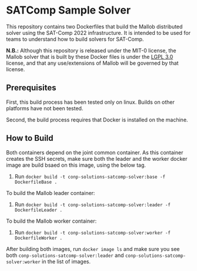 # SATComp Sample Solver

This repository contains two Dockerfiles that build the Mallob distributed solver using the SAT-Comp 2022 infrastructure.  It is intended to be used for teams to understand how to build solvers for SAT-Comp.

**N.B.:** Although this repository is released under the MIT-0 license, the Mallob solver that is built by these Docker files is under the [LGPL 3.0](https://opensource.org/licenses/lgpl-3.0.html) license, and that any use/extensions of Mallob will be governed by that license.

## Prerequisites

First, this build process has been tested only on linux.  Builds on other platforms have not been tested.
 
Second, the build process requires that Docker is installed on the machine.

## How to Build

Both containers depend on the joint common container. As this container creates
the SSH secrets, make sure both the leader and the worker docker image are
build bsaed on this image, using the below tag.

1. Run `docker build -t conp-solutions-satcomp-solver:base -f DockerfileBase .`

To build the Mallob leader container: 

1. Run `docker build -t conp-solutions-satcomp-solver:leader -f DockerfileLeader .`

To build the Mallob worker container:

1. Run `docker build -t conp-solutions-satcomp-solver:worker -f DockerfileWorker .`

After building both images, run `docker image ls` and make sure you see both `conp-solutions-satcomp-solver:leader` and `conp-solutions-satcomp-solver:worker` in the list of images.
